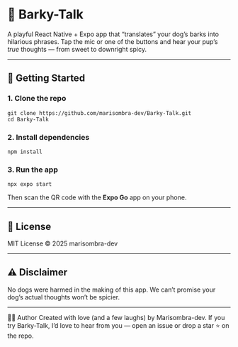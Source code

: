 # 🐾 Barky-Talk

A playful React Native + Expo app that “translates” your dog’s barks into hilarious phrases.
Tap the mic or one of the buttons and hear your pup’s *true* thoughts — from sweet to downright spicy.

---

## 🚀 Getting Started

### 1. Clone the repo
    git clone https://github.com/marisombra-dev/Barky-Talk.git
    cd Barky-Talk

### 2. Install dependencies
    npm install

### 3. Run the app
    npx expo start
Then scan the QR code with the **Expo Go** app on your phone.

---

## 📜 License
MIT License © 2025 marisombra-dev

---

## ⚠️ Disclaimer
No dogs were harmed in the making of this app.
We can’t promise your dog’s actual thoughts won’t be spicier.

---

👩‍💻 Author
Created with love (and a few laughs) by Marisombra-dev.
If you try Barky-Talk, I’d love to hear from you — open an issue or drop a star ⭐ on the repo.


